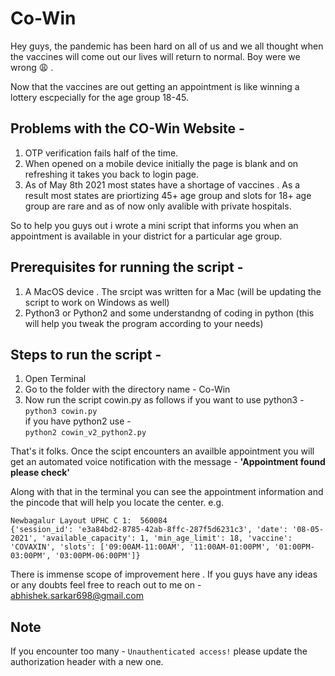 # Co-Win
Hey guys, the pandemic has been hard on all of us and we all thought when the vaccines will come out our lives will return to normal. Boy were we wrong 😩 .

Now that the vaccines are out getting an appointment is like winning a lottery escpecially for the age group 18-45.

## Problems with the CO-Win Website - 
  1. OTP verification fails half of the time.
  2. When opened on a mobile device initially the page is blank and on refreshing it takes you back to login page.
  3. As of May 8th 2021 most states have a shortage of vaccines . As a result most states are priortizing 45+ age group and slots for 18+ age group are rare and as of now only avalible with private hospitals.

So to help you guys out i wrote a mini script that informs you when an appointment is available in your district for a particular age group.

 ## Prerequisites for running the script - 
  1. A MacOS device . The srcipt was written for a Mac (will be updating the script to work on Windows as well)
  2. Python3 or Python2 and some understandng of coding in python (this will help you tweak the program according to your needs)
 
## Steps to run the script - 
  1. Open Terminal
  2. Go to the folder with the directory name - Co-Win
  3. Now run the script cowin.py as follows if you want to use python3 -<br> ```python3 cowin.py```<br> if you have python2 use -<br> `python2 cowin_v2_python2.py`
  
That's it folks.
Once the scipt encounters an availble appointment you will get an automated voice notification with the message - <b>'Appointment found please check'</b>

Along with that in the terminal you can see the appointment information and the pincode that will help you locate the center.
e.g.
```console
Newbagalur Layout UPHC C 1:  560084
{'session_id': 'e3a84bd2-8785-42ab-8ffc-287f5d6231c3', 'date': '08-05-2021', 'available_capacity': 1, 'min_age_limit': 18, 'vaccine': 'COVAXIN', 'slots': ['09:00AM-11:00AM', '11:00AM-01:00PM', '01:00PM-03:00PM', '03:00PM-06:00PM']}
```

There is immense scope of improvement here . If you guys have any ideas or any doubts feel free to reach out to me on - abhishek.sarkar698@gmail.com
## Note

If you encounter too many - 
`Unauthenticated access!`
please update the authorization header with a new one.


